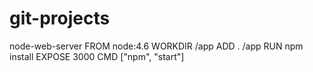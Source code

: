 # git-projects

node-web-server
FROM node:4.6 WORKDIR /app ADD . /app RUN npm install EXPOSE 3000 CMD ["npm", "start"]
